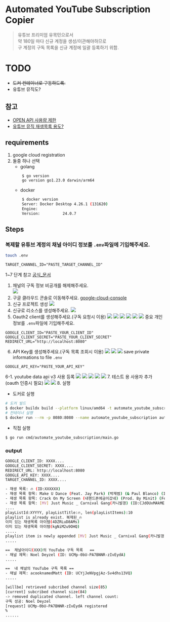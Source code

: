 # Automated YouTube Subscription Copier
> 유튜브 프리미엄 유목민으로서 <br/> 약 180일 마다 신규 계정을 생성/이관해야하므로 <br/>
구 계정의 구독 목록을 신규 계정에 일괄 등록하기 위함.

# TODO
- <s>도커 컨테이너로 구동하도록.</s>
- 유튜브 뮤직도?

## 참고
- [OPEN API 사용량 제한](https://developers.google.com/youtube/v3/determine_quota_cost?hl=ko)
- [유튜브 뮤직 재생목록 용도?](https://developers.google.com/youtube/v3/docs/playlists?hl=ko)

## requirements
1. google cloud registration
2. 둘중 하나 선택
    - golang
    ```bash
        $ go version
        go version go1.23.0 darwin/arm64
    ```
    - docker
    ```bash
        $ docker version
        Server: Docker Desktop 4.26.1 (131620)
        Engine:
        Version:          24.0.7
    ```



## Steps
### 복제할 유튜브 계정의 채널 아이디 정보를 `.env`파일에 기입해주세요.
```bash
touch .env
```
```.env
TARGET_CHANNEL_ID="PASTE_TARGET_CHANNEL_ID"
```
1~7 단계 참고 [공식_문서](https://developers.google.com/youtube/v3/quickstart/go?hl=ko#step_1_turn_on_the)
1. 채널의 구독 정보 비공개를 해제해주세요.<br/>
![ ](./screenshots/00_사전조치사항.png)
2. 구글 클라우드 콘솔로 이동해주세요. [google-cloud-console](https://console.cloud.google.com/welcome?hl=ko&inv=1&invt=Ab0cDg)
3. 신규 프로젝트 생성 ![](./screenshots/01_리소스%20생성.png)
4. 신규로 리소스를 생성해주세요. ![](./screenshots/01-1.png)
5. Oauth2 client를 생성해주세요.(구독 요청시 이용)
![](./screenshots/02_0oauth%20클라이언트%20만들기.png)
![](./screenshots/02-1.png)
![](./screenshots/02-2.png)
![](./screenshots/02-3.png)
![](./screenshots/02-4.png)
![](./screenshots/02-5.png)
중요 개인 정보를 `.env`파일에 기입해주세요.
```.env
GOOGLE_CLIENT_ID="PASTE_YOUR_CLIENT_ID"
GOOGLE_CLIENT_SECRET="PASTE_YOUR_CLIENT_SECRET"
REDIRECT_URL="http://localhost:8080"
```
6. API Key를 생성해주세요.(구독 목록 조회시 이용)
![](./screenshots/03-0APIKEY만들기.png)
![](./screenshots/03-1.png)
![](./screenshots/03-2.png)
save private informations to file `.env`
```.env
GOOGLE_API_KEY="PASTE_YOUR_API_KEY"
```
6-1. youtube data api v3 사용 등록
![](./screenshots/03-3.png)
![](./screenshots/03-4.png)
![](./screenshots/03-5.png)
![](./screenshots/03-6.png)
![](./screenshots/03-7.png)
7. 테스트 용 사용자 추가(oauth 인증시 필요)
![](./screenshots/04_앱게시.png)
![](./screenshots/04-2.png)
8. 실행
- 도커로 실행
```bash
# 도커 빌드
$ docker buildx build --platform linux/amd64 -t automate_youtube_subscription -f internal/deployments/Dockerfile .
# 컨테이너 실행
$ docker run --rm -p 8080:8080 --name automate_youtube_subscription automate_youtube_subscription
```
- 직접 실행
```bash
$ go run cmd/automate_youtube_subscription/main.go
```
### output
```bash
GOOGLE_CLIENT_ID: XXXX....
GOOGLE_CLIENT_SECRET: XXXX....
REDIRECT_URL: http://localhost:8080
GOOGLE_API_KEY: XXXX....
TARGET_CHANNEL_ID: XXXX....

- 재생 목록: 🔥 (ID:XXXXXX)
- 재생 목록 항목: Make U Dance (Feat. Jay Park) (박재범) (& Paul Blanco) (ID:4DZRLuD8AMs)
- 재생 목록 항목: Crack On My Screen (내핸드폰에금이갔네) (Prod. By Minit) (Feat. Paloalto) (ID:kgNiM2u9OHQ)
- 재생 목록 항목: [MV] Just Music _ Carnival Gang(카니발갱) (ID:CJdOUxMAkME)
....
playListId:XYYYY, playListTitle:🔥, len(playListItems):10
playlist is already exist. 복제된_🔥
이미 있는 재생목록 아이템(4DZRLuD8AMs)
이미 있는 재생목록 아이템(kgNiM2u9OHQ)
.....
playlist item is newly appended [MV] Just Music _ Carnival Gang(카니발갱)
.....

==	채널아이디(XXX)의 YouTube 구독 목록	==
- 채널 제목: Noel Deyzel (ID: UCMp-0bU-PA7BNNR-zIvEydA)
.....

==	내 채널의 YouTube 구독 목록	==
- 채널 제목: acooknamedMatt (ID: UCYjJeNVpgjAz-Sv4dhs13VQ)
.....

[willbe] retrieved subcribed channel size(85)
[current] subcribed channel size(84)
-> removed duplicated channel. left channel count:
구독 성공: Noel Deyzel
[request] UCMp-0bU-PA7BNNR-zIvEydA registered
%
......
```

